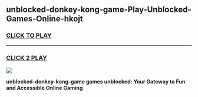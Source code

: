 
## unblocked-donkey-kong-game-Play-Unblocked-Games-Online-hkojt
<h3>
<a href="https://premium76.site?title=unblocked-donkey-kong-game&ref=25A">CLICK TO PLAY</a></h3>
<hr>

<h3>
<a href="https://premium76.site?title=unblocked-donkey-kong-game&ref=25A">CLICK 2 PLAY</a>
  
</h3>

<a href="https://premium76.site?title=unblocked-donkey-kong-game&ref=25A"><img src="https://clearcache.store/games.png"></a>


**unblocked-donkey-kong-game games unblocked: Your Gateway to Fun and Accessible Online Gaming**
